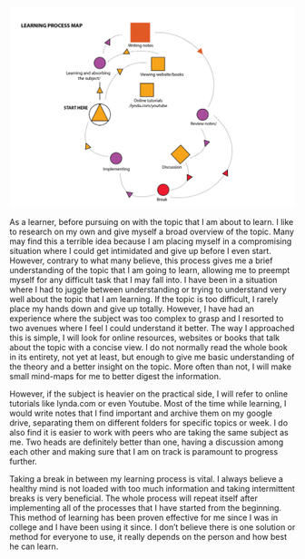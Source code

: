 ![](https://github.com/tchoi8/teachingasart2018/blob/master/assignments/1_Learner/img/Ridwan_Madon_Map.jpg?raw=true)


As a learner, before pursuing on with the topic that I am about to learn. I like to research on my own and give myself a broad overview of the topic. Many may find this a terrible idea because I am placing myself in a compromising situation where I could get intimidated and give up before I even start. However, contrary to what many believe, this process gives me a brief understanding of the topic that I am going to learn, allowing me to preempt myself for any difficult task that I may fall into. I have been in a situation where I had to juggle between understanding or trying to understand very well about the topic that I am learning. If the topic is too difficult, I rarely place my hands down and give up totally. However, I have had an experience where the subject was too complex to grasp and I resorted to two avenues where I feel I could understand it better. The way I approached this is simple, I will look for online resources, websites or books that talk about the topic with a concise view. I do not normally read the whole book in its entirety, not yet at least, but enough to give me basic understanding of the theory and a better insight on the topic. More often than not, I will make small mind-maps for me to better digest the information.

However, if the subject is heavier on the practical side, I will refer to online tutorials like lynda.com or even Youtube. Most of the time while learning, I would write notes that I find important and archive them on my google drive, separating them on different folders for specific topics or week. I do also find it is easier to work with peers who are taking the same subject as me. Two heads are definitely better than one, having a discussion among each other and making sure that I am on track is paramount to progress further.

Taking a break in between my learning process is vital. I always believe a healthy mind is not loaded with too much information and taking intermittent breaks is very beneficial. The whole process will repeat itself after implementing all of the processes that I have started from the beginning. This method of learning has been proven effective for me since I was in college and I have been using it since. I don’t believe there is one solution or method for everyone to use, it really depends on the person and how best he can learn.
